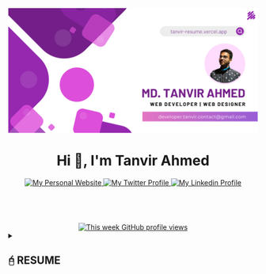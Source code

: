 <!-- <style>

    .h2 {
        background-image: linear-gradient(to right,#741F89,#B21155); 
        padding-top: 4px; 
        padding-right: 10px; 
        padding-bottom: 4px; 
        padding-left: 10px; 
        border-radius: 10px;
    }

    .details {
        margin-left:40px;
    }

</style> -->

<a href="https://www.linkedin.com/in/webdevtanvir" target="_blank" rel="noreferrer">
    <img src="github-profile.png" align="center" alt="banner" />
</a>


<h1 align="center">Hi 👋, I'm Tanvir Ahmed</h1>

<header>
  <div align="center">
    <a href="https://tanvir-resume.vercel.app">
      <img alt="My Personal Website" src="https://img.shields.io/static/v1?color=%239528AF&label=Website&message=tanvir&style=flat&logo=amp&logoColor=ffffff&labelColor=334155">
    </a>
    <a href="https://twitter.com/webdevtanvir">
      <img alt="My Twitter Profile" src="https://img.shields.io/badge/Twitter-webdevtanvir-9528AF?style=flat&logo=twitter&logoColor=ffffff&labelColor=334155">
    </a>
    <a href="https://linkedin.com/in/webdevtanvir">
      <img alt="My Linkedin Profile" src="https://img.shields.io/badge/LinkedIn-webdevtanvir-9528AF?style=flat&logo=linkedin&logoColor=ffffff&labelColor=334155">
    </a>
  </div>
</header>
<br />
<div align='center'>
      <a href="https://github.com/webdevtanvir">
        <img alt="This week GitHub profile views" src="https://komarev.com/ghpvc/?username=webdevtanvir&style=flat&color=9528AF&label=This+week+GitHub+profile+views" />
      </a>
      <br />
    </div>

<details>
  <summary><h2 class='h2'>🖯 RESUME</h2></summary>

<details class='details'>
  <summary><h3>👤 About Me</h3></summary>

<h3 align="center">A Passionate Web Developer & Designer</h3>
<p align='center'>I'm a seasoned FrontendWebDeveloper with 3 years of experience in crafting visually captivating and user-friendly websites.
Proficient in HTML, CSS, and JavaScript, I specialize in creating seamless and responsive interfaces. My expertise extends to React,
enabling me to build dynamic and engaging user experiences. I'm dedicated to optimizing web performance and embracing a design-driven approach to ensure exceptional UI/UX.
 Most of the time I work with WordPress(Elementor Pro, Woocommerce, Crocoblock,Wp-rocket) Google Search Console , Canva & photoshop.</p>

<br />

<img align="right" alt="Coding" width="400" src="tanvir-coding.gif">

- 🔭 I’m currently working on [Binary Pathsala](https://www.binarypathsala.com)

- 👯 I’m looking to collaborate on [Backend Developer](https://www.linkedin.com/in/webdevtanvir)

- 🤝 I’m looking for help with [React](https://www.reactjs.com)

- 👨‍💻 All of my projects are available at [tanvir-resume.vercel.app](tanvir-resume.vercel.app)

- 💬 Ask me about: **website problems , website creation**

- 📫 How to reach **Email: tanvir@seoartcreators.com**

- ⚡ Fun fact: **I can work 12 hours non-stop**



## Connect With Me:
<a target="_blank" href="mailto:tanvir@seoartcreators.com"><img src="https://user-images.githubusercontent.com/64092765/178427267-133abe7d-d825-4569-adab-3a4816fdcd99.png" style="width: 30px" /></a> &nbsp;
<a target="_blank" href="https://www.linkedin.com/in/webdevtanvir"><img src="https://cdn.jsdelivr.net/gh/devicons/devicon/icons/linkedin/linkedin-original.svg" style="width: 30px" /></a>

</details>

<details class='details'>

  <summary><h3>👨🏻‍💻 Language & Technologies I follow :man_technologist:</h3></summary>

<div style="display: flex; align-items: flex-start; align: center">
<table align="center">
  <tr>
    <td align="center" width="96">
        <img src="https://techstack-generator.vercel.app/react-icon.svg" alt="React" width="48" hebight="48" /><br>React
    </td>
     </td>
              <td align="center" width="96">
        <img src="https://skillicons.dev/icons?i=js" width="48" height="48" alt="JavaScript" />
      <br>JavaScript
    </td>
     <td align="center" width="96">
        <img src="https://skillicons.dev/icons?i=mongodb" width="48" height="48" alt="MongoDB" />
      <br>MongoDB
    </td>
        <td align="center" width="96">
        <img src="https://skillicons.dev/icons?i=nodejs" width="48" height="48" alt="Nodejs" />
      <br>Nodejs
      </td>
    <td align="center" width="96">
        <img src="https://skillicons.dev/icons?i=nextjs" width="48" height="48" alt="NextJs" />
      <br>NextJS
    </td>
     <td align="center" width="96">
        <img src="https://techstack-generator.vercel.app/redux-icon.svg" alt="Redux" width="65" height="65" />
      <br>redux
    </td>
         <td align="center" width="96">
        <img src="https://skillicons.dev/icons?i=ts" width="48" height="48" alt="Sass" /><br>TypeScript
    </td>
     <td align="center"  width="96">
        <img src="https://skillicons.dev/icons?i=express" width="48" height="48" alt="Laravel" />
      <br>Express
    </td>
     <td align="center" width="96">
        <img src="https://techstack-generator.vercel.app/mysql-icon.svg" alt="icon" width="65" height="65" />
      <br>MySQL
    </td>
<!--     <td align="center" width="96">
        <img src="https://techstack-generator.vercel.app/aws-icon.svg" alt="icon" width="65" height="65" />
      <br>AWS
    </td> -->
  </tr>
  <tr>
    <td align="center" width="96">
        <img src="https://techstack-generator.vercel.app/github-icon.svg" alt="icon" width="65" height="65" />
      <br>Github
    </td>
    <td align="center" width="96"> 
        <img src="https://user-images.githubusercontent.com/25181517/192108372-f71d70ac-7ae6-4c0d-8395-51d8870c2ef0.png" width="48" height="48" alt="Git" />
      <br>Git
    </td>
    <td align="center"  width="96">
        <img src="https://skillicons.dev/icons?i=laravel" width="48" height="48" alt="Laravel" />
      <br>Laravel
    </td>
    <td align="center"  width="96">
        <img src="https://skillicons.dev/icons?i=html" width="48" height="48" alt="HTML5" />
      <br>HTML5
    </td>
    <td align="center" width="96">
        <img src="https://skillicons.dev/icons?i=css" width="48" height="48" alt="css" />
      <br>CSS
    </td>
    <td align="center"  width="96">
        <img src="https://skillicons.dev/icons?i=bootstrap" width="48" height="48" alt="bootstrap" />
      <br>Bootstrap
    </td>
    <td align="center" width="96">
        <img src="https://skillicons.dev/icons?i=tailwind" width="48" height="48" alt="tailwind" />
      <br>Tailwind
    </td>
    <td align="center" width="96">
        <img src="https://skillicons.dev/icons?i=ps" width="48" height="48" alt="jQuery" />
      <br>PS
    </td>
     <td align="center" width="96">
        <img src="https://skillicons.dev/icons?i=postman" width="48" height="48" alt="jQuery" />
      <br>Postman
    </td>
<!--    <td align="center" width="96">
        <img src="https://techstack-generator.vercel.app/prettier-icon.svg" alt="icon" width="65" height="65" />
      <br>Prettier -->
  </tr>
 <tr>
    </td>
            <td align="center" width="96">
        <img src="https://skillicons.dev/icons?i=vscode" width="48" height="48" alt="VsCode" />
      <br>VsCode
    </td>
              <td align="center" width="96">
        <img src="https://skillicons.dev/icons?i=wordpress" width="48" height="48" alt="WordPress" />
      <br>WordPress
              <td align="center" width="96">
        <img src="https://skillicons.dev/icons?i=sass" width="48" height="48" alt="Sass" />
      <br>Sass
    </td>
              <td align="center" width="96">
        <img src="https://skillicons.dev/icons?i=graphql" width="48" height="48" alt="MySQL" />
      <br>GraphQL
    </td>
    <td align="center" width="96">
        <img src="https://skillicons.dev/icons?i=postgres" width="48" height="48" alt="PostgreSQL" />
      <br>PostgreSQL
    </td>
  <td align="center" width="96">
        <img src="https://skillicons.dev/icons?i=powershell" width="48" height="48" alt="PostgreSQL" />
      <br>Powershell
    </td>
  <td align="center" width="96">
        <img src="https://skillicons.dev/icons?i=nginx" width="48" height="48" alt="PostgreSQL" />
      <br>Nginx
    </td>
<!--   <td align="center" width="96">
        <img src="https://skillicons.dev/icons?i=materialui" width="48" height="48" alt="materialUI" />
      <br>Material UI
    </td> -->
   <td align="center" width="96">
        <img src="https://skillicons.dev/icons?i=firebase" width="48" height="48" alt="Sass" />
      <br>Firebase
    </td>
   <td align="center"  width="96">
        <img src="https://skillicons.dev/icons?i=docker" width="48" height="48" alt="docker" />
      <br>Docker
    </td>
 </tr>
</table>
<br>
</div>

</details>

<details class='details'>
  <summary><h3>🤖 Most Used Language</h3></summary>

![Top Langs](https://github-readme-stats.vercel.app/api/top-langs/?username=webdevtanvir\&layout=compact&show_icons=true\&bg_color=30,741F89,B21155\&title_color=fff\&text_color=fff&hide_border=true&card_width=450)

</details>


<details class='details'>

  <summary><h3>📊 GitHub Stats</h3></summary>

![Tanvir's GitHub stats](https://github-readme-stats.vercel.app/api?username=webdevtanvir&show_icons=true\&bg_color=30,741F89,B21155\&title_color=fff\&text_color=fff&hide_border=true&card_width=450)

[![GitHub Streak](https://github-readme-streak-stats.herokuapp.com?user=webdevtanvir&theme=highcontrast&hide_border=true&border_radius=5&date_format=M%20j%5B%2C%20Y%5D&card_width=450&background=45%2C741F89%2CB21155)](https://git.io/streak-stats)

</details>

<details class='details'>

  <summary><h3>🏆 Trophy</h3></summary>

  [![trophy](https://github-profile-trophy.vercel.app/?username=webdevtanvir\&bg_color=30,741F89,B21155\&title_color=fff)](https://github.com/ryo-ma/github-profile-trophy)

</details>
</details>